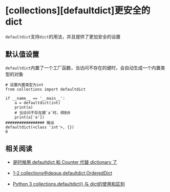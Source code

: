 
# [collections][defaultdict]更安全的dict

`defaultdict`支持`dict`的用法，并且提供了更加安全的设置

## 默认值设置

`defaultdict`内置了一个工厂函数，当访问不存在的键时，会自动生成一个内置类型的对象

```
# 设置内置类型为int
from collections import defaultdict

if __name__ == '__main__':
    a = defaultdict(int)
    print(a)
    # 当访问不存在键`a`时，得到0
    print(a['a'])
################# 输出
defaultdict(<class 'int'>, {})
0
```

## 相关阅读

* [是时候用 defaultdict 和 Counter 代替 dictionary 了](https://zhuanlan.zhihu.com/p/68407137)

* [1-2 collections中deque,defaultdict,OrderedDict](https://www.jianshu.com/p/291bb5641c56)

* [Python 3 collections.defaultdict() 与 dict的使用和区别](https://www.cnblogs.com/herbert/archive/2013/01/09/2852843.html)
